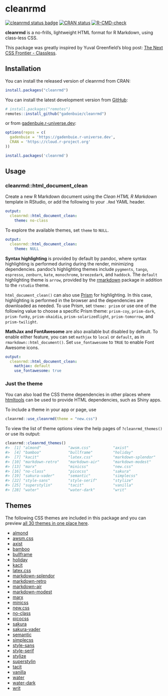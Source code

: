
<!-- README.md is generated from README.Rmd. Please edit that file -->

# cleanrmd

<!-- badges: start -->

[![cleanrmd status
badge](https://gadenbuie.r-universe.dev/badges/cleanrmd)](https://gadenbuie.r-universe.dev)
[![CRAN
status](https://www.r-pkg.org/badges/version/cleanrmd)](https://CRAN.R-project.org/package=cleanrmd)
[![R-CMD-check](https://github.com/gadenbuie/cleanrmd/actions/workflows/check-standard.yaml/badge.svg)](https://github.com/gadenbuie/cleanrmd/actions/workflows/check-standard.yaml)
<!-- badges: end -->

**cleanrmd** is a no-frills, lightweight HTML format for R Markdown,
using class-less CSS.

This package was greatly inspired by Yuval Greenfield’s blog post: [The
Next CSS Frontier -
Classless](https://blog.usejournal.com/the-next-css-frontier-classless-5e66f3f25fdd).

## Installation

You can install the released version of cleanrmd from CRAN:

``` r
install.packages("cleanrmd")
```

You can install the latest development version from
[GitHub](https://github.com/gadenbuie/cleanrmd/):

``` r
# install.packages("remotes")
remotes::install_github("gadenbuie/cleanrmd")
```

or from [gadenbuie.r-universe.dev](https://gadenbuie.r-universe.dev/):

``` r
options(repos = c(
  gadenbuie = 'https://gadenbuie.r-universe.dev',
  CRAN = 'https://cloud.r-project.org'
))

install.packages('cleanrmd')
```

## Usage

### cleanrmd::html_document_clean

Create a new R Markdown document using the *Clean HTML R Markdown*
template in RStudio, or add the following to your `.Rmd` YAML header.

``` yaml
output: 
  cleanrmd::html_document_clean:
    theme: no-class
```

To explore the available themes, set `theme` to `NULL`.

``` yaml
output: 
  cleanrmd::html_document_clean:
    theme: NULL
```

**Syntax highlighting** is provided by default by pandoc, where syntax
highlighting is performed during during the render, minimizing
dependencies. pandoc’s highlighting themes include `pygments`, `tango`,
`espresso`, `zenburn`, `kate`, `monochrome`, `breezedark`, and
`haddock`. The `default` highlighting theme is `arrow`, provided by the
[rmarkdown](https://rmarkdown.rstudio.com/docs/) package in addition to
the `rstudio` theme.

`html_document_clean()` can also use [Prism](https://prismjs.com/) for
highlighting. In this case, highlighting is performed in the browser and
the dependencies are downloaded as needed. To use Prism, set
`theme: prism` or use one of the following value to choose a specific
Prism theme: `prism-coy`, `prism-dark`, `prism-funky`, `prism-okaidia`,
`prism-solarizedlight`, `prism-tomorrow`, and `prism-twilight`.

**MathJax and FontAwesome** are also available but disabled by default.
To enable either feature, you can set `mathjax` to `local` or `default`,
as in `rmarkdown::html_document()`. Set `use_fontawesome` to `TRUE` to
enable Font Awesome icons.

``` yaml
output: 
  cleanrmd::html_document_clean:
    mathjax: default
    use_fontawesome: true
```

### Just the theme

You can also load the CSS theme dependencies in other places where
[htmltools](https://rstudio.github.io/htmltools/) can be used to provide
HTML dependencies, such as Shiny apps.

To include a theme in your app or page, use

``` r
cleanrmd::use_cleanrmd(theme = "new.css")
```

To view the list of theme options view the help pages of
`?cleanrmd_themes()` or use its output:

``` r
cleanrmd::cleanrmd_themes()
#>  [1] "almond"            "awsm.css"          "axist"            
#>  [4] "bamboo"            "bullframe"         "holiday"          
#>  [7] "kacit"             "latex.css"         "markdown-splendor"
#> [10] "markdown-retro"    "markdown-air"      "markdown-modest"  
#> [13] "marx"              "minicss"           "new.css"          
#> [16] "no-class"          "picocss"           "sakura"           
#> [19] "sakura-vader"      "semantic"          "simplecss"        
#> [22] "style-sans"        "style-serif"       "stylize"          
#> [25] "superstylin"       "tacit"             "vanilla"          
#> [28] "water"             "water-dark"        "writ"
```

## Themes

The following CSS themes are included in this package and you can
preview [all 30 themes in one place
here](https://gadenbuie.github.io/cleanrmd/index.html).

-   [almond](https://github.com/alvaromontoro/almond.css)
-   [awsm.css](https://igoradamenko.github.io/awsm.css/)
-   [axist](https://ruanmartinelli.github.io/axist/)
-   [bamboo](https://rilwis.github.io/bamboo/)
-   [bullframe](https://marcopontili.com/projects/bullframe-css)
-   [holiday](https://evgenyorekhov.github.io/holiday.css/)
-   [kacit](https://kimeiga.github.io/kacit/)
-   [latex.css](https://github.com/vincentdoerig/latex-css)
-   [markdown-splendor](http://markdowncss.github.io/splendor/)
-   [markdown-retro](http://markdowncss.github.io/retro/)
-   [markdown-air](http://markdowncss.github.io/air/)
-   [markdown-modest](http://markdowncss.github.io/modest/)
-   [marx](https://mblode.github.io/marx/)
-   [minicss](https://minicss.org/)
-   [new.css](https://newcss.net/)
-   [no-class](https://davidpaulsson.github.io/no-class/)
-   [picocss](https://picocss.com/)
-   [sakura](https://oxal.org/projects/sakura/)
-   [sakura-vader](https://oxal.org/projects/sakura/)
-   [semantic](https://dimitrinicolas.github.io/semantic.css/)
-   [simplecss](https://simplecss.org/)
-   [style-sans](https://ungoldman.com/style.css/)
-   [style-serif](https://ungoldman.com/style.css/)
-   [stylize](https://gadenbuie.github.io/stylize.css/)
-   [superstylin](https://caiogondim.github.io/superstylin/)
-   [tacit](https://yegor256.github.io/tacit/)
-   [vanilla](https://vanillacss.com/)
-   [water](https://kognise.github.io/water.css/)
-   [water-dark](https://kognise.github.io/water.css/)
-   [writ](https://writ.cmcenroe.me/)
